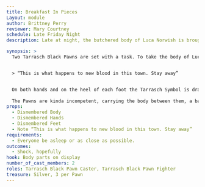 ```yaml
---
title: Breakfast In Pieces
Layout: module
author: Brittney Perry
reviewer: Mary Courtney
schedule: Late Friday Night
description: Late at night, the butchered body of Luca Norwish is brought to the tavern by two Tarrasch Black Pawns to be placed as a gristly message. If the tavern is occupied, the Black Pawns display the body nearby. Their goal is to not get caught but they the are not the best at it.

synopsis: >
  Two Tarrasch Black Pawns are set with a task. To take the body of Luca Norwish, now in pieces, to the town to be a statement piece. The goal is to display the body in the tavern, but if it is occupied, they will find an alternate site to place him On the body is pinned a note. 


  > “This is what happens to new blood in this town. Stay away”


  On both hands and on the heel of each foot the Tarrasch Symbol is drawn in blood. 
  
  The Pawns are kinda incompetent, carrying the body between them, a bag full of parts in hand. They argue between themselves, bickering over the best place to leave him, how they should display the body, the sounds he made while being sliced up, etc. They are careful, but not unduly so, counting on the late hour and darkness to hide them.  Once placed, the Pawns will congratulate themselves and go back to their hideout (NPC Shack).
props:
  - Dismembered Body
  - Dismembered Hands
  - Dismembered Feet
  - Note “This is what happens to new blood in this town. Stay away”
requirements:
  - Everyone be asleep or as close as possible. 
outcomes:
  - Shock, hopefully
hook: Body parts on display
number_of_cast_members: 2
roles: Tarrasch Black Pawn Caster, Tarrasch Black Pawn Fighter
treasure: Silver, 3 per Pawn
---
```

